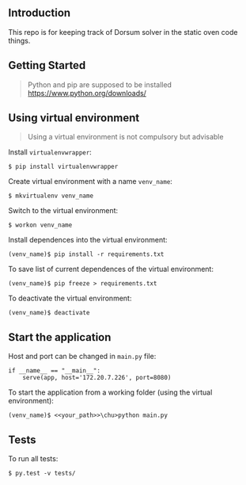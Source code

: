 ## Introduction
This repo is for keeping track of Dorsum solver in the static oven code things.
## Getting Started
>Python and pip are supposed to be installed
>https://www.python.org/downloads/

## Using virtual environment
>Using a virtual environment is not compulsory but advisable

Install `virtualenvwrapper`:
```
$ pip install virtualenvwrapper
```
Create virtual environment with a name `venv_name`:
```
$ mkvirtualenv venv_name
```
Switch to the virtual environment:
```
$ workon venv_name
```
Install dependences into the virtual environment:
```
(venv_name)$ pip install -r requirements.txt
```

To save list of current dependences of the virtual environment:
```
(venv_name)$ pip freeze > requirements.txt
```
To deactivate the virtual environment:
```
(venv_name)$ deactivate
```

## Start the application
Host and port can be changed in `main.py` file:
```
if __name__ == "__main__":
    serve(app, host='172.20.7.226', port=8080)
```
To start the application from a working folder (using the virtual environment):
```
(venv_name)$ <<your_path>>\chu>python main.py
```
 
 ## Tests
 To run all tests:
```
$ py.test -v tests/
```
